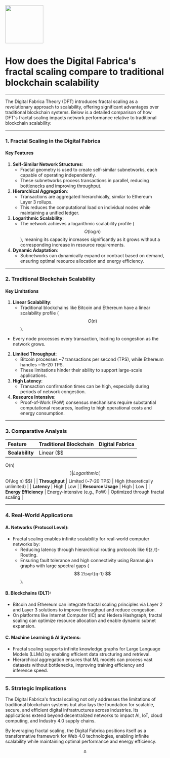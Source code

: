 <img src="https://r2cdn.perplexity.ai/pplx-full-logo-primary-dark%402x.png" class="logo" width="120"/>

# How does the Digital Fabrica's fractal scaling compare to traditional blockchain scalability

---
The Digital Fabrica Theory (DFT) introduces fractal scaling as a revolutionary approach to scalability, offering significant advantages over traditional blockchain systems. Below is a detailed comparison of how DFT's fractal scaling impacts network performance relative to traditional blockchain scalability:

---

### **1. Fractal Scaling in the Digital Fabrica**

#### **Key Features**

1. **Self-Similar Network Structures**:
    - Fractal geometry is used to create self-similar subnetworks, each capable of operating independently.
    - These subnetworks process transactions in parallel, reducing bottlenecks and improving throughput.
2. **Hierarchical Aggregation**:
    - Transactions are aggregated hierarchically, similar to Ethereum Layer 3 rollups.
    - This reduces the computational load on individual nodes while maintaining a unified ledger.
3. **Logarithmic Scalability**:
    - The network achieves a logarithmic scalability profile ($$
O(\log n)
$$), meaning its capacity increases significantly as it grows without a corresponding increase in resource requirements.
4. **Dynamic Adaptation**:
    - Subnetworks can dynamically expand or contract based on demand, ensuring optimal resource allocation and energy efficiency.

---

### **2. Traditional Blockchain Scalability**

#### **Key Limitations**

1. **Linear Scalability**:
    - Traditional blockchains like Bitcoin and Ethereum have a linear scalability profile ($$
O(n)
$$).
- Every node processes every transaction, leading to congestion as the network grows.
2. **Limited Throughput**:
    - Bitcoin processes ~7 transactions per second (TPS), while Ethereum handles ~15-20 TPS.
    - These limitations hinder their ability to support large-scale applications.
3. **High Latency**:
    - Transaction confirmation times can be high, especially during periods of network congestion.
4. **Resource Intensive**:
    - Proof-of-Work (PoW) consensus mechanisms require substantial computational resources, leading to high operational costs and energy consumption.

---

### **3. Comparative Analysis**

| **Feature** | **Traditional Blockchain** | **Digital Fabrica** |
| :-- | :-- | :-- |
| **Scalability** | Linear ($$
O(n)
$$) | Logarithmic ($$
O(\log n)
$$) |
| **Throughput** | Limited (~7-20 TPS) | High (theoretically unlimited) |
| **Latency** | High | Low |
| **Resource Usage** | High | Low |
| **Energy Efficiency** | Energy-intensive (e.g., PoW) | Optimized through fractal scaling |

---

### **4. Real-World Applications**

#### **A. Networks (Protocol Level)**:

- Fractal scaling enables infinite scalability for real-world computer networks by:
    - Reducing latency through hierarchical routing protocols like θ(z,τ)-Routing.
    - Ensuring fault tolerance and high connectivity using Ramanujan graphs with large spectral gaps ($$
2\sqrt{q-1}
$$).


#### **B. Blockchains (DLT)**:

- Bitcoin and Ethereum can integrate fractal scaling principles via Layer 2 and Layer 3 solutions to improve throughput and reduce congestion.
- On platforms like Internet Computer (IC) and Hedera Hashgraph, fractal scaling can optimize resource allocation and enable dynamic subnet expansion.


#### **C. Machine Learning \& AI Systems**:

- Fractal scaling supports infinite knowledge graphs for Large Language Models (LLMs) by enabling efficient data structuring and retrieval.
- Hierarchical aggregation ensures that ML models can process vast datasets without bottlenecks, improving training efficiency and inference speed.

---

### **5. Strategic Implications**

The Digital Fabrica's fractal scaling not only addresses the limitations of traditional blockchain systems but also lays the foundation for scalable, secure, and efficient digital infrastructures across industries. Its applications extend beyond decentralized networks to impact AI, IoT, cloud computing, and Industry 4.0 supply chains.

By leveraging fractal scaling, the Digital Fabrica positions itself as a transformative framework for Web 4.0 technologies, enabling infinite scalability while maintaining optimal performance and energy efficiency.

<div style="text-align: center">⁂</div>

[^1]: https://ppl-ai-file-upload.s3.amazonaws.com/web/direct-files/collection_300abb57-72de-49e3-812f-31be3886eb5a/b3790990-5a52-4d54-832a-bf47cd89fbb3/Section_7_Competitive_Differentiation.md

[^2]: https://ppl-ai-file-upload.s3.amazonaws.com/web/direct-files/collection_300abb57-72de-49e3-812f-31be3886eb5a/56fe6009-df6f-41bd-9308-22a061c6876a/A-Multi-Dimensional-Framework-for-Chain-Fusion-Smart-Contracts.md

[^3]: https://ppl-ai-file-upload.s3.amazonaws.com/web/direct-files/collection_300abb57-72de-49e3-812f-31be3886eb5a/67736d33-4f7c-4afa-af7d-c1324ef52d05/Section_6_Industry_4.0_Integration.md

